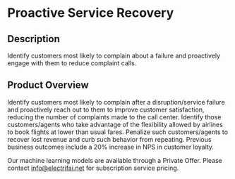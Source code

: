 # Proactive Service Recovery

## Description
Identify customers most likely to complain about a failure and proactively engage with them to reduce complaint calls.

## Product Overview
Identify customers most likely to complain after a disruption/service failure and proactively reach out to them to improve customer satisfaction, reducing the number of complaints made to the call center. Identify those customers/agents who take advantage of the flexibility allowed by airlines to book flights at lower than usual fares. Penalize such customers/agents to recover lost revenue and curb such behavior from repeating. Previous business outcomes include a 20% increase in NPS in customer loyalty. 

Our machine learning models are available through a Private Offer. Please contact info@electrifai.net for subscription service pricing.
